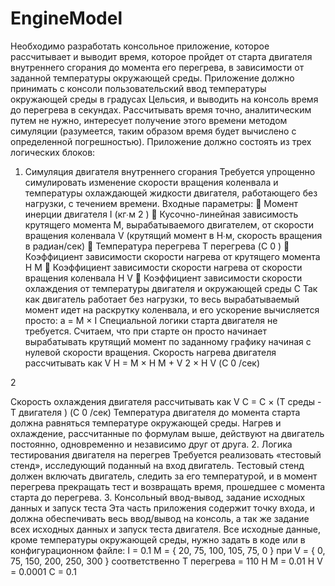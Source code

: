 # EngineModel

Необходимо разработать консольное приложение, которое рассчитывает и выводит время,
которое пройдет от старта двигателя внутреннего сгорания до момента его перегрева, в
зависимости от заданной температуры окружающей среды. Приложение должно принимать с
консоли пользовательский ввод температуры окружающей среды в градусах Цельсия, и выводить
на консоль время до перегрева в секундах. Рассчитывать время точно, аналитическим путем не
нужно, интересует получение этого времени методом симуляции (разумеется, таким образом
время будет вычислено с определенной погрешностью).
Приложение должно состоять из трех логических блоков:
1. Симуляция двигателя внутреннего сгорания
Требуется упрощенно симулировать изменение скорости вращения коленвала и температуры
охлаждающей жидкости двигателя, работающего без нагрузки, с течением времени. Входные
параметры:
 Момент инерции двигателя I (кг∙м 2 )
 Кусочно-линейная зависимость крутящего момента M, вырабатываемого двигателем, от
скорости вращения коленвала V (крутящий момент в Н∙м, скорость вращения в
радиан/сек)
 Температура перегрева T перегрева (C 0 )
 Коэффициент зависимости скорости нагрева от крутящего момента H M
 Коэффициент зависимости скорости нагрева от скорости вращения коленвала H V
 Коэффициент зависимости скорости охлаждения от температуры двигателя и окружающей
среды C
Так как двигатель работает без нагрузки, то весь вырабатываемый момент идет на раскрутку
коленвала, и его ускорение вычисляется просто: a = M × I
Специальной логики старта двигателя не требуется. Считаем, что при старте он просто начинает
вырабатывать крутящий момент по заданному графику начиная с нулевой скорости вращения.
Скорость нагрева двигателя рассчитывать как V H = M × H M + V 2 × H V (С 0 /сек)

2

Скорость охлаждения двигателя рассчитывать как V C = C × (T среды - Т двигателя ) (С 0 /сек)
Температура двигателя до момента старта должна равняться температуре окружающей среды.
Нагрев и охлаждение, рассчитанные по формулам выше, действуют на двигатель постоянно,
одновременно и независимо друг от друга.
2. Логика тестирования двигателя на перегрев
Требуется реализовать «тестовый стенд», исследующий поданный на вход двигатель. Тестовый
стенд должен включать двигатель, следить за его температурой, и в момент перегрева
прекращать тест и возвращать время, прошедшее с момента старта до перегрева.
3. Консольный ввод-вывод, задание исходных данных и запуск теста
Эта часть приложения содержит точку входа, и должна обеспечивать весь ввод/вывод на консоль,
а так же задание всех исходных данных и запуск теста двигателя. Все исходные данные, кроме
температуры окружающей среды, нужно задать в коде или в конфигурационном файле:
I = 0.1
M = { 20, 75, 100, 105, 75, 0 } при V = { 0, 75, 150, 200, 250, 300 } соответственно
T перегрева = 110
H M = 0.01
H V = 0.0001
C = 0.1
